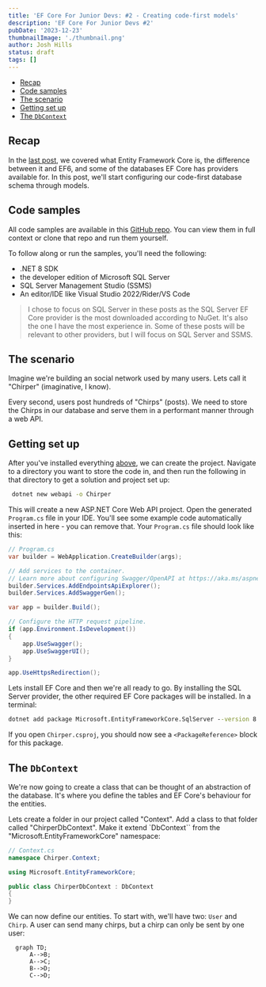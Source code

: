 ```yaml
---
title: 'EF Core For Junior Devs: #2 - Creating code-first models'
description: 'EF Core For Junior Devs #2'
pubDate: '2023-12-23'
thumbnailImage: './thumbnail.png'
author: Josh Hills
status: draft
tags: []
---
```


- [Recap](#recap)
- [Code samples](#code-samples)
- [The scenario](#the-scenario)
- [Getting set up](#getting-set-up)
- [The `DbContext`](#the-dbcontext)

## Recap

In the [last post](../../part-1/what-is-entity-framework-core), we covered what Entity Framework Core is, the difference between it and EF6, and some of the databases EF Core has providers available for. In this post, we'll start configuring our code-first database schema through models.

## Code samples

All code samples are available in this [GitHub repo](https://github.com/joshuahills/ef-core-for-junior-devs). You can view them in full context or clone that repo and run them yourself.

To follow along or run the samples, you'll need the following:

- .NET 8 SDK
- the developer edition of Microsoft SQL Server
- SQL Server Management Studio (SSMS)
- An editor/IDE like Visual Studio 2022/Rider/VS Code

> I chose to focus on SQL Server in these posts as the SQL Server EF Core provider is the most downloaded according to NuGet. It's also the one I have the most experience in. Some of these posts will be relevant to other providers, but I will focus on SQL Server and SSMS.

## The scenario

Imagine we're building an social network used by many users. Lets call it "Chirper" (imaginative, I know).

Every second, users post hundreds of "Chirps" (posts). We need to store the Chirps in our database and serve them in a performant manner through a web API.

## Getting set up

After you've installed everything [above](#code-samples), we can create the project. Navigate to a directory you want to store the code in, and then run the following in that directory to get a solution and project set up:

```cmd
 dotnet new webapi -o Chirper
```

This will create a new ASP.NET Core Web API project. Open the generated `Program.cs` file in your IDE. You'll see some example code automatically inserted in here - you can remove that. Your `Program.cs` file should look like this:

```c#
// Program.cs
var builder = WebApplication.CreateBuilder(args);

// Add services to the container.
// Learn more about configuring Swagger/OpenAPI at https://aka.ms/aspnetcore/swashbuckle
builder.Services.AddEndpointsApiExplorer();
builder.Services.AddSwaggerGen();

var app = builder.Build();

// Configure the HTTP request pipeline.
if (app.Environment.IsDevelopment())
{
    app.UseSwagger();
    app.UseSwaggerUI();
}

app.UseHttpsRedirection();
```

Lets install EF Core and then we're all ready to go. By installing the SQL Server provider, the other required EF Core packages will be installed. In a terminal:

```cmd
dotnet add package Microsoft.EntityFrameworkCore.SqlServer --version 8.0.0
```

If you open `Chirper.csproj`, you should now see a `<PackageReference>` block for this package.

## The `DbContext`

We're now going to create a class that can be thought of an abstraction of the database. It's where you define the tables and EF Core's behaviour for the entities.

Lets create a folder in our project called "Context". Add a class to that folder called "ChirperDbContext". Make it extend `DbContext`` from the "Microsoft.EntityFrameworkCore" namespace:

```c#
// Context.cs
namespace Chirper.Context;

using Microsoft.EntityFrameworkCore;

public class ChirperDbContext : DbContext
{
}
```

We can now define our entities. To start with, we'll have two: `User` and `Chirp`. A user can send many chirps, but a chirp can only be sent by one user:

```mermaid
  graph TD;
      A-->B;
      A-->C;
      B-->D;
      C-->D;
```
